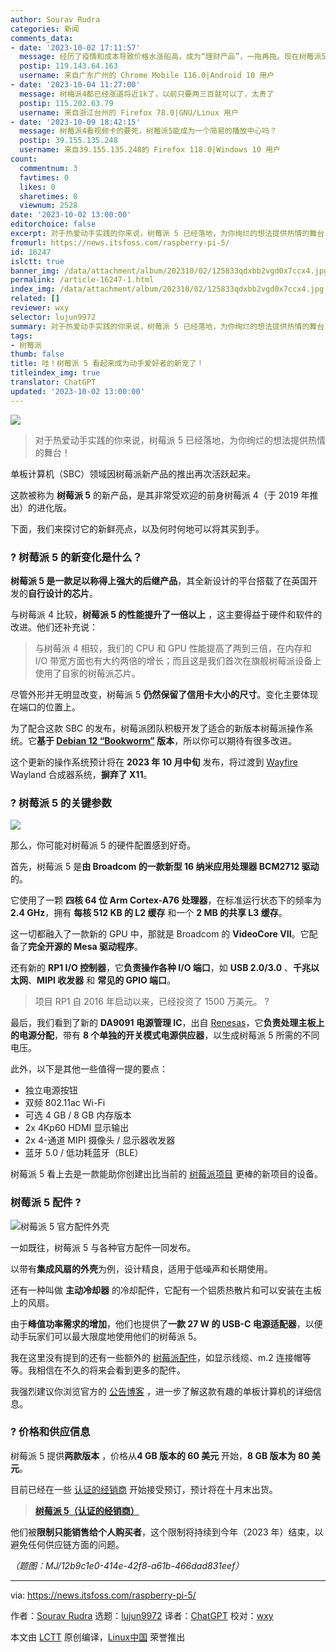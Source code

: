 ```yaml
---
author: Sourav Rudra
categories: 新闻
comments_data:
- date: '2023-10-02 17:11:57'
  message: 经历了疫情和成本导致价格水涨船高，成为“理财产品”，一拖再拖。现在树莓派5终于发布了，还以为今年不会出。但是这个升级幅度真的很失望，感觉白等了。
  postip: 119.143.64.163
  username: 来自广东广州的 Chrome Mobile 116.0|Android 10 用户
- date: '2023-10-04 11:27:00'
  message: 树梅派4都已经涨道将近1k了，以前只要两三百就可以了，太贵了
  postip: 115.202.63.79
  username: 来自浙江台州的 Firefox 78.0|GNU/Linux 用户
- date: '2023-10-09 18:42:15'
  message: 树莓派4看视频卡的要死，树莓派5能成为一个简易的播放中心吗？
  postip: 39.155.135.248
  username: 来自39.155.135.248的 Firefox 118.0|Windows 10 用户
count:
  commentnum: 3
  favtimes: 0
  likes: 0
  sharetimes: 0
  viewnum: 2528
date: '2023-10-02 13:00:00'
editorchoice: false
excerpt: 对于热爱动手实践的你来说，树莓派 5 已经落地，为你绚烂的想法提供热情的舞台！
fromurl: https://news.itsfoss.com/raspberry-pi-5/
id: 16247
islctt: true
banner_img: /data/attachment/album/202310/02/125833qdxbb2vgd0x7ccx4.jpg
permalink: /article-16247-1.html
index_img: /data/attachment/album/202310/02/125833qdxbb2vgd0x7ccx4.jpg.thumb.jpg
related: []
reviewer: wxy
selector: lujun9972
summary: 对于热爱动手实践的你来说，树莓派 5 已经落地，为你绚烂的想法提供热情的舞台！
tags:
- 树莓派
thumb: false
title: 哇！树莓派 5 看起来成为动手爱好者的新宠了！
titleindex_img: true
translator: ChatGPT
updated: '2023-10-02 13:00:00'
---
```


![](/data/attachment/album/202310/02/125833qdxbb2vgd0x7ccx4.jpg)



> 
> 对于热爱动手实践的你来说，树莓派 5 已经落地，为你绚烂的想法提供热情的舞台！
> 
> 
> 


单板计算机（SBC）领域因树莓派新产品的推出再次活跃起来。


这款被称为 **树莓派 5** 的新产品，是其非常受欢迎的前身树莓派 4（于 2019 年推出）的进化版。


下面，我们来探讨它的新鲜亮点，以及何时何地可以将其买到手。


### ? 树莓派 5 的新变化是什么？






**树莓派 5 是一款足以称得上强大的后继产品**，其全新设计的平台搭载了在英国开发的**自行设计的芯片**。


与树莓派 4 比较，**树莓派 5 的性能提升了一倍以上** ，这主要得益于硬件和软件的改进。他们还补充说：



> 
> 与树莓派 4 相较，我们的 CPU 和 GPU 性能提高了两到三倍，在内存和 I/O 带宽方面也有大约两倍的增长；而且这是我们首次在旗舰树莓派设备上使用了自家的树莓派芯片。
> 
> 
> 


尽管外形并无明显改变，树莓派 5 **仍然保留了信用卡大小的尺寸**。变化主要体现在端口的位置上。


为了配合这款 SBC 的发布，树莓派团队积极开发了适合的新版本树莓派操作系统。它**基于 [Debian 12 “Bookworm”](https://news.itsfoss.com/debian-12-release/) 版本**，所以你可以期待有很多改进。


这个更新的操作系统预计将在 **2023 年 10 月中旬** 发布，将过渡到 [Wayfire](https://wayfire.org/) Wayland 合成器系统，**摒弃了 X11**。


### ? 树莓派 5 的关键参数


![](/data/attachment/album/202310/02/130005nlmkramesrf76e31.jpg)


那么，你可能对树莓派 5 的硬件配置感到好奇。


首先，树莓派 5 是**由 Broadcom 的一款新型 16 纳米应用处理器 BCM2712 驱动**的。


它使用了一颗 **四核 64 位 Arm Cortex-A76 处理器**，在标准运行状态下的频率为 **2.4 GHz**，拥有 **每核 512 KB 的 L2 缓存** 和一个 **2 MB 的共享 L3 缓存**。


这一切都融入了一款新的 GPU 中，那就是 Broadcom 的 **VideoCore VII**。它配备了**完全开源的 Mesa 驱动程序**。


还有新的 **RP1 I/O 控制器**，它**负责操作各种 I/O 端口**，如 **USB 2.0/3.0** 、**千兆以太网**、**MIPI 收发器** 和 **常见的 GPIO 端口**。



> 
> 项目 RP1 自 2016 年启动以来，已经投资了 1500 万美元。 ?
> 
> 
> 


最后，我们看到了新的 **DA9091 电源管理 IC**，出自 [Renesas](https://www.renesas.com/us/en)，它**负责处理主板上的电源分配**，带有 **8 个单独的开关模式电源供应器**，以生成树莓派 5 所需的不同电压。


此外，以下是其他一些值得一提的要点：


* 独立电源按钮
* 双频 802.11ac Wi-Fi
* 可选 4 GB / 8 GB 内存版本
* 2x 4Kp60 HDMI 显示输出
* 2x 4-通道 MIPI 摄像头 / 显示器收发器
* 蓝牙 5.0 / 低功耗蓝牙（BLE）


树莓派 5 看上去是一款能助你创建出比当前的 [树莓派项目](https://itsfoss.com/raspberry-pi-projects/) 更棒的新项目的设备。


### 树莓派 5 配件 ?


![树莓派 5 官方配件外壳](/data/attachment/album/202310/02/130006d4m37llg3hmf73o4.jpg)


一如既往，树莓派 5 与各种官方配件一同发布。


以带有**集成风扇的外壳**为例，设计精良，适用于低噪声和长期使用。


还有一种叫做 **主动冷却器** 的冷却配件，它配有一个铝质热散片和可以安装在主板上的风扇。


由于**峰值功率需求的增加**，他们也提供了**一款 27 W 的 USB-C 电源适配器**，以便动手玩家们可以最大限度地使用他们的树莓派 5。


我在这里没有提到的还有一些额外的 [树莓派配件](https://itsfoss.com/raspberry-pi-accessories/)，如显示线缆、m.2 连接帽等等。我相信在不久的将来会看到更多的配件。


我强烈建议你浏览官方的 [公告博客](https://www.raspberrypi.com/news/introducing-raspberry-pi-5/) ，进一步了解这款有趣的单板计算机的详细信息。


### ? 价格和供应信息


树莓派 5 提供**两款版本** ，价格从**4 GB 版本的 60 美元** 开始，**8 GB 版本为 80 美元**。


目前已经在一些 [认证的经销商](https://www.raspberrypi.com/resellers/) 开始接受预订，预计将在十月末出货。



> 
> **[树莓派 5（认证的经销商）](https://www.raspberrypi.com/resellers/)**
> 
> 
> 


他们被**限制只能销售给个人购买者**，这个限制将持续到今年（2023 年）结束，以避免任何供应链方面的问题。


*（题图：MJ/12b9c1e0-414e-42f8-a61b-466dad831eef）*




---


via: <https://news.itsfoss.com/raspberry-pi-5/>


作者：[Sourav Rudra](https://news.itsfoss.com/author/sourav/) 选题：[lujun9972](https://github.com/lujun9972) 译者：[ChatGPT](https://linux.cn/lctt/ChatGPT) 校对：[wxy](https://github.com/wxy)


本文由 [LCTT](https://github.com/LCTT/TranslateProject) 原创编译，[Linux中国](https://linux.cn/) 荣誉推出